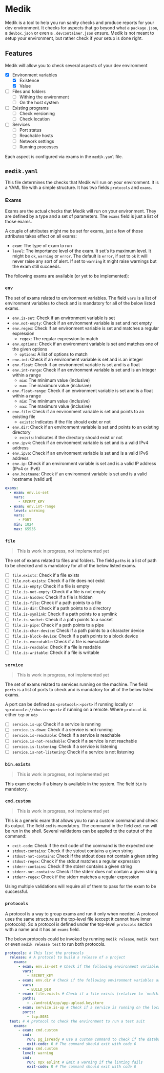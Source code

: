 # Medik

Medik is a tool to help you run sanity checks and produce reports for your dev environment. It checks for aspects that go beyond what a `package.json`, a `devbox.json` or even a `.devcontainer.json` ensure. Medik is not meant to setup your environment, but rather check if your setup is done right.

## Features

Medik will allow you to check several aspects of your dev environment

- [x] Environment variables
  - [x] Existence
  - [x] Value
- [ ] Files and folders
  - [ ] Withing the environment
  - [ ] On the host system
- [ ] Existing programs
  - [ ] Check versioning
  - [ ] Check location
- [ ] Services
  - [ ] Port status
  - [ ] Reachable hosts
  - [ ] Network settings
  - [ ] Running processes

Each aspect is configured via exams in the `medik.yaml` file.

## `medik.yaml`

This file determines the checks that Medik will run on your environment. It is a YAML file with a simple structure. It has two fields `protocols` and `exams`.

### Exams

Exams are the actual checks that Medik will run on your environment. They are defined by a type and a set of parameters. The `exams` field is just a list of those exams.

A couple of attributes might me be set for exams, just a few of those attributes takes effect on all exams:

- `exam`: The type of exam to run
- `level`: The importance level of the exam. It set's its maximum level. It might be `ok`, `warning` or `error`. The default is `error`, if set to `ok` it will never raise any sort of alert. If set to `warning` it might raise warnings but the exam still succeeds.

The following exams are available (or yet to be implemented):

### `env`

The set of exams related to environment variables. The field `vars` is a list of environment variables to check and is mandatory for all of the below listed exams.

- `env.is-set`: Check if an environment variable is set
- `env.not-empty`: Check if an environment variable is set and not empty
- `env.regex`: Check if an environment variable is set and matches a regular expression
  - `regex`: The regular expression to match
- `env.options`: Check if an environment variable is set and matches one of the given options
  - `options`: A list of options to match
- `env.int`: Check if an environment variable is set and is an integer
- `env.float`: Check if an environment variable is set and is a float
- `env.int-range`: Check if an environment variable is set and is an integer within a range
  - `min`: The minimum value (inclusive)
  - `max`: The maximum value (inclusive)
- `env.float-range`: Check if an environment variable is set and is a float within a range
  - `min`: The minimum value (inclusive)
  - `max`: The maximum value (inclusive)
- `env.file`: Check if an environment variable is set and points to an existing file
  - `exists`: Indicates if the file should exist or not
- `env.dir`: Check if an environment variable is set and points to an existing directory
  - `exists`: Indicates if the directory should exist or not
- `env.ipv4`: Check if an environment variable is set and is a valid IPv4 address
- `env.ipv6`: Check if an environment variable is set and is a valid IPv6 address
- `env.ip`: Check if an environment variable is set and is a valid IP address (IPv4 or IPv6)
- `env.hostname`: Check if an environment variable is set and is a valid hostname (valid url)

```yaml
exams:
  - exam: env.is-set
    vars:
      - SECRET_KEY
  - exam: env.int-range
    level: warning
    vars:
      - PORT
    min: 1024
    max: 65535
```

### `file`

> This is work in progress, not implemented yet

The set of exams related to files and folders. The field `paths` is a list of path to be checked and is mandatory for all of the below listed exams.

- [ ] `file.exists`: Check if a file exists
- [ ] `file.not-exists`: Check if a file does not exist
- [ ] `file.is-empty`: Check if a file is empty
- [ ] `file.is-not-empty`: Check if a file is not empty
- [ ] `file.is-hidden`: Check if a file is hidden
- [ ] `file.is-file`: Check if a path points to a file
- [ ] `file.is-dir`: Check if a path points to a directory
- [ ] `file.is-symlink`: Check if a path points to a symlink
- [ ] `file.is-socket`: Check if a path points to a socket
- [ ] `file.is-pipe`: Check if a path points to a pipe
- [ ] `file.is-char-device`: Check if a path points to a character device
- [ ] `file.is-block-device`: Check if a path points to a block device
- [ ] `file.is-executable`: Check if a file is executable
- [ ] `file.is-readable`: Check if a file is readable
- [ ] `file.is-writable`: Check if a file is writable

### `service`

> This is work in progress, not implemented yet

The set of exams related to services running on the machine. The field `ports` is a list of ports to check and is mandatory for all of the below listed exams.

A port can be defined as `<protocol>:<port>` if running locally or `<protocol>://<host>:<port>` if running on a remote. Where `protocol` is either `tcp` or `udp`

- [ ] `service.is-up`: Check if a service is running
- [ ] `service.is-down`: Check if a service is not running
- [ ] `service.is-reachable`: Check if a service is reachable
- [ ] `service.is-not-reachable`: Check if a service is not reachable
- [ ] `service.is-listening`: Check if a service is listening
- [ ] `service.is-not-listening`: Check if a service is not listening

### `bin.exists`

> This is work in progress, not implemented yet

This exam checks if a binary is available in the system. The field `bin` is mandatory.

### `cmd.custom`

> This is work in progress, not implemented yet

This is a generic exam that allows you to run a custom command and check its output. The field `cmd` is mandatory. The command in the field `cmd.run` will be run in the shell. Several validations can be applied to the output of the command:

- `exit-code`: Check if the exit code of the command is the expected one
- `stdout-contains`: Check if the stdout contains a given string
- `stdout-not-contains`: Check if the stdout does not contain a given string
- `stdout-regex`: Check if the stdout matches a regular expression
- `stderr-contains`: Check if the stderr contains a given string
- `stderr-not-contains`: Check if the stderr does not contain a given string
- `stderr-regex`: Check if the stderr matches a regular expression

Using multiple validations will require all of them to pass for the exam to be successful.

### `protocols`

A protocol is a way to group exams and run it only when needed. A protocol uses the same structure as the top-level file (except it cannot have inner protocols). So a protocol is defined under the top-level `protocols` section with a name and it has an `exams` field.

The below protocols could be invoked by running `medik release`, `medik test` or even `medik release test` to run both protocols.

```yaml
protocols: # This list the protocols
  release: # A protocol to build a release of a project
    exams:
      - exam: env.is-set # Check if the following environment variables are set
        vars:
          - SECRET_KEY
      - exam: env.dir # Check if the following environment variables are set and point to valid directories
        vars:
          - BUILD_DIR
      - exam: file.exists # Check if a file exists (relative to `medik.yaml`)
        paths:
          - ./android/app/app-upload.keystore
      - exam: service.is-up # Check if a service is running on the local machine
        ports:
          - tcp:8081
  test: # A protocol to check the environment to run a test suit
    exams:
      - exam: cmd.custom
        cmd:
          run: pg_isready # Use a custom command to check if the database is up and running
          exit-code: 0 # The command should exit with code 0
      - exam: cmd.custom
        level: warning
        cmd:
          run: npx eslint # Emit a warning if the linting fails
          exit-code: 0 # The command should exit with code 0
```
